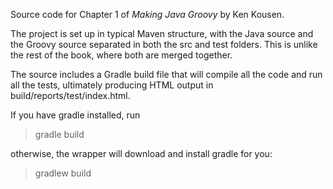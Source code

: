 Source code for Chapter 1 of _Making Java Groovy_ by Ken Kousen.

The project is set up in typical Maven structure, with the
Java source and the Groovy source separated in both the src
and test folders. This is unlike the rest of the book, where
both are merged together.

The source includes a Gradle build file that will compile
all the code and run all the tests, ultimately producing HTML
output in build/reports/test/index.html.

If you have gradle installed, run
> gradle build

otherwise, the wrapper will download and install gradle for you:

> gradlew build
